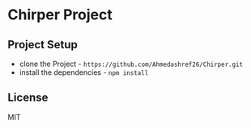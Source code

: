 # Chirper Project


## Project Setup

* clone the Project - `https://github.com/Ahmedashref26/Chirper.git`
* install the dependencies - `npm install`

## License

MIT
